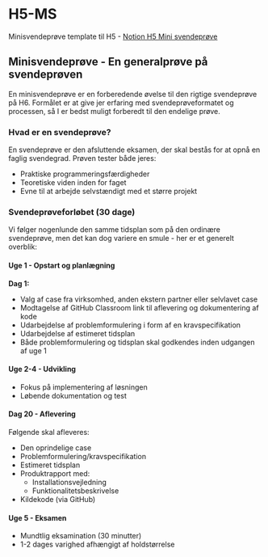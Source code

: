 # H5-MS
Minisvendeprøve template til H5 - [Notion H5 Mini svendeprøve](https://mercantec.notion.site/h5-ms)

## Minisvendeprøve - En generalprøve på svendeprøven

En minisvendeprøve er en forberedende øvelse til den rigtige svendeprøve på H6. Formålet er at give jer erfaring med svendeprøveformatet og processen, så I er bedst muligt forberedt til den endelige prøve.

### Hvad er en svendeprøve?
En svendeprøve er den afsluttende eksamen, der skal bestås for at opnå en faglig svendegrad. Prøven tester både jeres:
- Praktiske programmeringsfærdigheder
- Teoretiske viden inden for faget
- Evne til at arbejde selvstændigt med et større projekt

### Svendeprøveforløbet (30 dage)
Vi følger nogenlunde den samme tidsplan som på den ordinære svendeprøve, men det kan dog variere en smule - her er et generelt overblik:

#### Uge 1 - Opstart og planlægning
**Dag 1:**
- Valg af case fra virksomhed, anden ekstern partner eller selvlavet case
- Modtagelse af GitHub Classroom link til aflevering og dokumentering af kode
- Udarbejdelse af problemformulering i form af en kravspecifikation
- Udarbejdelse af estimeret tidsplan
- Både problemformulering og tidsplan skal godkendes inden udgangen af uge 1

#### Uge 2-4 - Udvikling
- Fokus på implementering af løsningen
- Løbende dokumentation og test

#### Dag 20 - Aflevering
Følgende skal afleveres:
- Den oprindelige case
- Problemformulering/kravspecifikation
- Estimeret tidsplan
- Produktrapport med:
  - Installationsvejledning
  - Funktionalitetsbeskrivelse
- Kildekode (via GitHub)

#### Uge 5 - Eksamen
- Mundtlig eksamination (30 minutter)
- 1-2 dages varighed afhængigt af holdstørrelse
